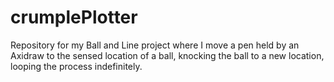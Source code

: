 # crumplePlotter
 Repository for my Ball and Line project where I move a pen held by an Axidraw to the sensed location of a ball, knocking the ball to a new location, looping the process indefinitely.
